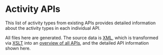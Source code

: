 # Activity APIs

This list of activity types from existing APIs provides detailed information about the activity types in each individual API.

All files here are generated. The source data is [XML](../activity-types.xml), which is transformed via [XSLT](../activity-types.xsl) into an [overview of all APIs](../overview.md), and the detailed API information shown here.
